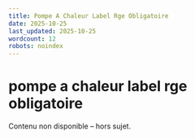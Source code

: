 ```yaml
---
title: Pompe A Chaleur Label Rge Obligatoire
date: 2025-10-25
last_updated: 2025-10-25
wordcount: 12
robots: noindex
---
```


# pompe a chaleur label rge obligatoire

Contenu non disponible – hors sujet.